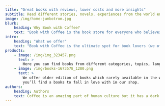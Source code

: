 ```yaml
---
title: "Great books with reviews, lower costs and more insights"
subtitle: Read different stories, novels, experiences from the world enjoying a cup of your coffee
image: /img/home-jumbotron.jpg
blurb:
    heading: Why Book with Coffee?
    text: "Book with Coffee is the book store for everyone who believes that books are friends, guide and motivators. People who enjoy there life with Books and Coffee. We provide you books directly from publication's via store and online services"
intro:
    heading: "What we offer"
    text: "Book with Coffee is the ultimate spot for book lovers (we offer cup of coffee absolutely free if you visit to our store and purchase membership) who want to read different type of books in different languages. We take reviews from readers and post it to our website which provides more inputs to customer who is intrusted to read the book. we’re glad to help and share knowledge to anyone."
products:
    - image: /img/img_323457.png
      text: >
        Here you can find books from different categories, topics, languages as per your choice. Even if you are interested you can participate to write review blogs of books which you have
    - image: /img/books-1673578_1280.png
      text: >
        We offer older edition of books which rarely available in the world. Our blogs helps you to get overview of books, readers views on book and may add more interest in you to order and enjoy your reading with copy.
        you’ll find a books to fall in love with in our shop.
authors:
    heading: Authors
    text: Coffee is an amazing part of human culture but it has a dark side too – one of colonialism and mindless abuse of natural resources and human lives. We want to turn this around and return the coffee trade to the drink’s exhilarating, empowering and unifying nature.
---
```


